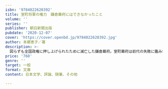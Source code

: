 ```yaml
---
isbn: '9784022620392'
title: 室町将軍の権力　鎌倉幕府にはできなかったこと
volume: ''
series: ''
publisher: 朝日新聞出版
pubdate: '2020-12-07'
cover: 'https://cover.openbd.jp/9784022620392.jpg'
author: 本郷恵子／著
description: >-
  図らずも全国政権に押し上げられたために滅亡した鎌倉幕府。室町幕府は前代の失敗に鑑み将軍権力を活用し、「朝廷を自由に動かすこと」に努めた。尊氏・直義の幕府創成期と三代義満時代の細川頼之を中心に、将軍権力の変遷を読み解。
price: '760'
genre: ''
target: 一般
format: 文庫
content: 日本文学、評論、随筆、その他

---
```


